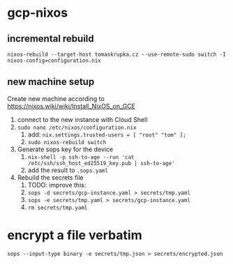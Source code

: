 # gcp-nixos

## incremental rebuild

```
nixos-rebuild --target-host tomaskrupka.cz --use-remote-sudo switch -I nixos-config=configuration.nix
```

## new machine setup

Create new machine according to https://nixos.wiki/wiki/Install_NixOS_on_GCE

1. connect to the new instance with Cloud Shell
2. `sudo nano /etc/nixos/configuration.nix`
    1. add: `nix.settings.trusted-users = [ "root" "tom" ];`
    2. `sudo nixos-rebuild switch`
3. Generate sops key for the device
    1. `nix-shell -p ssh-to-age --run 'cat /etc/ssh/ssh_host_ed25519_key.pub | ssh-to-age'`
    2. add the result to `.sops.yaml`
4. Rebuild the secrets file
    1. TODO: improve this:
    2. `sops -d secrets/gcp-instance.yaml > secrets/tmp.yaml`
    3. `sops -e secrets/tmp.yaml > secrets/gcp-instance.yaml`
    4. `rm secrets/tmp.yaml`

# encrypt a file verbatim

```
sops --input-type binary -e secrets/tmp.json > secrets/encrypted.json
```
